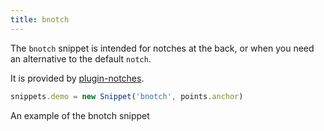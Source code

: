 ```yaml
---
title: bnotch
---
```


The `bnotch` snippet is intended for notches at the back, or when you
need an alternative to the default `notch`.

It is provided by [plugin-notches](/reference/plugins/notches/).

```js
snippets.demo = new Snippet('bnotch', points.anchor)
```

<Example part="snippets_bnotch">An example of the bnotch snippet</Example>
